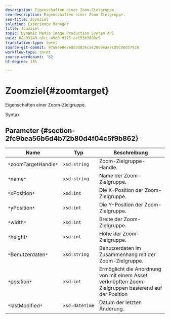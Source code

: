 ```yaml
---
description: Eigenschaften einer Zoom-Zielgruppe.
seo-description: Eigenschaften einer Zoom-Zielgruppe.
seo-title: Zoomziel
solution: Experience Manager
title: Zoomziel
topic: Dynamic Media Image Production System API
uuid: 08a03140-c8cc-49d8-9575-ae153b3899c9
translation-type: tm+mt
source-git-commit: 97a84e8e7edd3d834ca42069eae7c09c00d57938
workflow-type: tm+mt
source-wordcount: '82'
ht-degree: 15%

---
```



# Zoomziel{#zoomtarget}

Eigenschaften einer Zoom-Zielgruppe.

Syntax

## Parameter {#section-2fc9bea56b6d4b72b80d4f04c5f9b862}

| Name | Typ | Beschreibung |
|---|---|---|
| `*`zoomTargetHandle`*` | `xsd:string` | Zoom-Zielgruppe-Handle. |
| `*`name`*` | `xsd:string` | Name der Zoom-Zielgruppe. |
| `*`xPosition`*` | `xsd:int` | Die X-Position der Zoom-Zielgruppe. |
| `*`yPosition`*` | `xsd:int` | Die Y-Position der Zoom-Zielgruppe. |
| `*`width`*` | `xsd:int` | Breite der Zoom-Zielgruppe. |
| `*`height`*` | `xsd:int` | Höhe der Zoom-Zielgruppe. |
| `*`Benutzerdaten`*` | `xsd:string` | Benutzerdaten im Zusammenhang mit der Zoom-Zielgruppe. |
| `*`position`*` | `xsd:int` | Ermöglicht die Anordnung von mit einem Asset verknüpften Zoom-Zielgruppen basierend auf der Position |
| `*`lastModified`*` | `xsd:dateTime` | Datum der letzten Änderung. |


